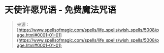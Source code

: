 <!--yml

类别: 未分类

日期: 2024年06月12日 18:38:58

-->

# 天使许愿咒语 - 免费魔法咒语

> 来源：[https://www.spellsofmagic.com/spells/life_spells/wish_spells/5008/page.html#0001-01-01](https://www.spellsofmagic.com/spells/life_spells/wish_spells/5008/page.html#0001-01-01)
